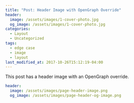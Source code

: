 ```yaml
---
title: "Post: Header Image with OpenGraph Override"
header:
  image: /assets/images/1-cover-photo.jpg
  og_image: /assets/images/1-cover-photo.jpg
categories:
  - Layout
  - Uncategorized
tags:
  - edge case
  - image
  - layout
last_modified_at: 2017-10-26T15:12:19-04:00
---
```


This post has a header image with an OpenGraph override.

```yaml
header:
  image: /assets/images/page-header-image.png
  og_image: /assets/images/page-header-og-image.png
```